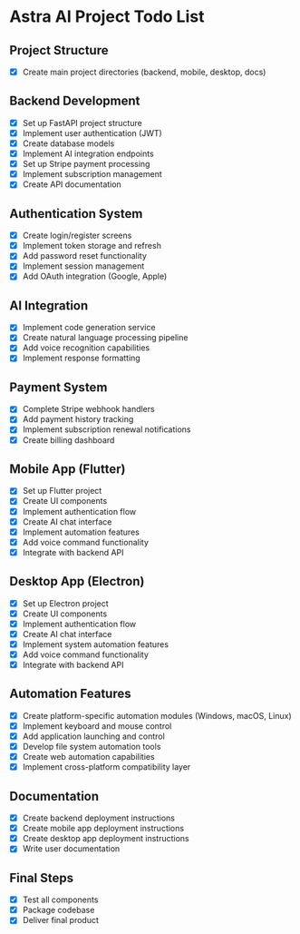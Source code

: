 # Astra AI Project Todo List

## Project Structure
- [x] Create main project directories (backend, mobile, desktop, docs)

## Backend Development
- [x] Set up FastAPI project structure
- [x] Implement user authentication (JWT)
- [x] Create database models
- [x] Implement AI integration endpoints
- [x] Set up Stripe payment processing
- [x] Implement subscription management
- [x] Create API documentation

## Authentication System
- [x] Create login/register screens
- [x] Implement token storage and refresh
- [x] Add password reset functionality
- [x] Implement session management
- [x] Add OAuth integration (Google, Apple)

## AI Integration
- [x] Implement code generation service
- [x] Create natural language processing pipeline
- [x] Add voice recognition capabilities
- [x] Implement response formatting

## Payment System
- [x] Complete Stripe webhook handlers
- [x] Add payment history tracking
- [x] Implement subscription renewal notifications
- [x] Create billing dashboard

## Mobile App (Flutter)
- [x] Set up Flutter project
- [x] Create UI components
- [x] Implement authentication flow
- [x] Create AI chat interface
- [x] Implement automation features
- [x] Add voice command functionality
- [x] Integrate with backend API

## Desktop App (Electron)
- [x] Set up Electron project
- [x] Create UI components
- [x] Implement authentication flow
- [x] Create AI chat interface
- [x] Implement system automation features
- [x] Add voice command functionality
- [x] Integrate with backend API

## Automation Features
- [x] Create platform-specific automation modules (Windows, macOS, Linux)
- [x] Implement keyboard and mouse control
- [x] Add application launching and control
- [x] Develop file system automation tools
- [x] Create web automation capabilities
- [x] Implement cross-platform compatibility layer

## Documentation
- [x] Create backend deployment instructions
- [x] Create mobile app deployment instructions
- [x] Create desktop app deployment instructions
- [x] Write user documentation

## Final Steps
- [x] Test all components
- [x] Package codebase
- [x] Deliver final product
